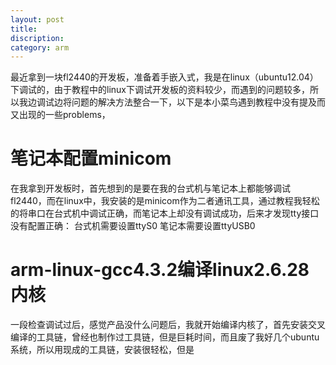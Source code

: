 ```yaml
---
layout: post
title: 
discription: 
category: arm
---
```


  最近拿到一块fl2440的开发板，准备着手嵌入式，我是在linux（ubuntu12.04）下调试的，由于教程中的linux下调试开发板的资料较少，而遇到的问题较多，所以我边调试边将问题的解决方法整合一下，以下是本小菜鸟遇到教程中没有提及而又出现的一些problems，

 笔记本配置minicom
======

  在我拿到开发板时，首先想到的是要在我的台式机与笔记本上都能够调试fl2440，而在linux中，我安装的是minicom作为二者通讯工具，通过教程我轻松的将串口在台式机中调试正确，而笔记本上却没有调试成功，后来才发现tty接口没有配置正确：
       台式机需要设置ttyS0
       笔记本需要设置ttyUSB0

 arm-linux-gcc4.3.2编译linux2.6.28内核
======

  一段检查调试过后，感觉产品没什么问题后，我就开始编译内核了，首先安装交叉编译的工具链，曾经也制作过工具链，但是巨耗时间，而且废了我好几个ubuntu系统，所以用现成的工具链，安装很轻松，但是


